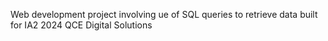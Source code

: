 Web development project involving ue of SQL queries to retrieve data built for IA2 2024 QCE Digital Solutions
